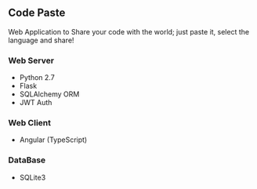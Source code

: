 ## Code Paste

Web Application to Share your code with the world; just paste it, select the language and share!

### Web Server
- Python 2.7
- Flask
- SQLAlchemy ORM
- JWT Auth

### Web Client
- Angular (TypeScript)

### DataBase
- SQLite3

